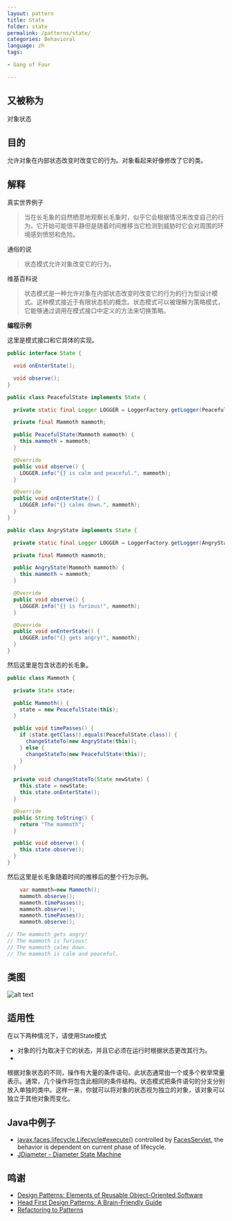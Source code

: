 ```yaml
---
layout: pattern
title: State
folder: state
permalink: /patterns/state/
categories: Behavioral
language: zh
tags:

- Gang of Four

---
```


## 又被称为

对象状态

## 目的

允许对象在内部状态改变时改变它的行为。对象看起来好像修改了它的类。

## 解释

真实世界例子

> 当在长毛象的自然栖息地观察长毛象时，似乎它会根据情况来改变自己的行为。它开始可能很平静但是随着时间推移当它检测到威胁时它会对周围的环境感到愤怒和危险。

通俗的说

> 状态模式允许对象改变它的行为。

维基百科说

> 状态模式是一种允许对象在内部状态改变时改变它的行为的行为型设计模式。这种模式接近于有限状态机的概念。状态模式可以被理解为策略模式，它能够通过调用在模式接口中定义的方法来切换策略。

**编程示例**

这里是模式接口和它具体的实现。

```java
public interface State {

  void onEnterState();

  void observe();
}

public class PeacefulState implements State {

  private static final Logger LOGGER = LoggerFactory.getLogger(PeacefulState.class);

  private final Mammoth mammoth;

  public PeacefulState(Mammoth mammoth) {
    this.mammoth = mammoth;
  }

  @Override
  public void observe() {
    LOGGER.info("{} is calm and peaceful.", mammoth);
  }

  @Override
  public void onEnterState() {
    LOGGER.info("{} calms down.", mammoth);
  }
}

public class AngryState implements State {

  private static final Logger LOGGER = LoggerFactory.getLogger(AngryState.class);

  private final Mammoth mammoth;

  public AngryState(Mammoth mammoth) {
    this.mammoth = mammoth;
  }

  @Override
  public void observe() {
    LOGGER.info("{} is furious!", mammoth);
  }

  @Override
  public void onEnterState() {
    LOGGER.info("{} gets angry!", mammoth);
  }
}
```

然后这里是包含状态的长毛象。

```java
public class Mammoth {

  private State state;

  public Mammoth() {
    state = new PeacefulState(this);
  }

  public void timePasses() {
    if (state.getClass().equals(PeacefulState.class)) {
      changeStateTo(new AngryState(this));
    } else {
      changeStateTo(new PeacefulState(this));
    }
  }

  private void changeStateTo(State newState) {
    this.state = newState;
    this.state.onEnterState();
  }

  @Override
  public String toString() {
    return "The mammoth";
  }

  public void observe() {
    this.state.observe();
  }
}
```

然后这里是长毛象随着时间的推移后的整个行为示例。

```java
    var mammoth=new Mammoth();
    mammoth.observe();
    mammoth.timePasses();
    mammoth.observe();
    mammoth.timePasses();
    mammoth.observe();

// The mammoth gets angry!
// The mammoth is furious!
// The mammoth calms down.
// The mammoth is calm and peaceful.
```

## 类图

![alt text](../../../state/etc/state_urm.png "State")

## 适用性

在以下两种情况下，请使用State模式

* 对象的行为取决于它的状态，并且它必须在运行时根据状态更改其行为。
*
根据对象状态的不同，操作有大量的条件语句。此状态通常由一个或多个枚举常量表示。通常，几个操作将包含此相同的条件结构。状态模式把条件语句的分支分别放入单独的类中。这样一来，你就可以将对象的状态视为独立的对象，该对象可以独立于其他对象而变化。

## Java中例子

* [javax.faces.lifecycle.Lifecycle#execute()](http://docs.oracle.com/javaee/7/api/javax/faces/lifecycle/Lifecycle.html#execute-javax.faces.context.FacesContext-)
  controlled
  by [FacesServlet](http://docs.oracle.com/javaee/7/api/javax/faces/webapp/FacesServlet.html), the
  behavior is dependent on current phase of lifecycle.
* [JDiameter - Diameter State Machine](https://github.com/npathai/jdiameter/blob/master/core/jdiameter/api/src/main/java/org/jdiameter/api/app/State.java)

## 鸣谢

* [Design Patterns: Elements of Reusable Object-Oriented Software](https://www.amazon.com/gp/product/0201633612/ref=as_li_tl?ie=UTF8&camp=1789&creative=9325&creativeASIN=0201633612&linkCode=as2&tag=javadesignpat-20&linkId=675d49790ce11db99d90bde47f1aeb59)
* [Head First Design Patterns: A Brain-Friendly Guide](https://www.amazon.com/gp/product/0596007124/ref=as_li_tl?ie=UTF8&camp=1789&creative=9325&creativeASIN=0596007124&linkCode=as2&tag=javadesignpat-20&linkId=6b8b6eea86021af6c8e3cd3fc382cb5b)
* [Refactoring to Patterns](https://www.amazon.com/gp/product/0321213351/ref=as_li_tl?ie=UTF8&camp=1789&creative=9325&creativeASIN=0321213351&linkCode=as2&tag=javadesignpat-20&linkId=2a76fcb387234bc71b1c61150b3cc3a7)
